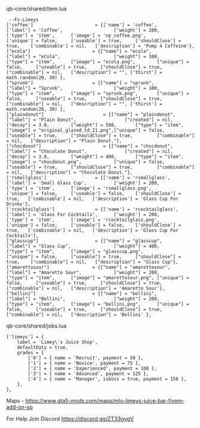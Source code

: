 qb-core/shared/item.lua

	 --Fz-Limeys
	['coffee'] 				 		 = {['name'] = 'coffee', 			  	  		['label'] = 'Coffee', 					['weight'] = 200, 		['type'] = 'item', 		['image'] = 'np_coffee.png', 				['unique'] = false, 	['useable'] = true, 	['shouldClose'] = true,	   ['combinable'] = nil,   ['description'] = 'Pump 4 Caffeine'},
	["ecola"] 						= {["name"] = "ecola",  	    	 		["label"] = "eCola",		 			["weight"] = 100, 		["type"] = "item", 		["image"] = "ecola.png", 		["unique"] = false, 	["useable"] = true, 	["shouldClose"] = true,   	["combinable"] = nil,   ["description"] = "", ['thirst'] = math.random(20, 30) },
	["sprunk"] 						= {["name"] = "sprunk",  	    	 		["label"] = "Sprunk",		 			["weight"] = 100, 		["type"] = "item", 		["image"] = "sprunk.png", 		["unique"] = false, 	["useable"] = true, 	["shouldClose"] = true,   	["combinable"] = nil,   ["description"] = "", ['thirst'] = math.random(20, 30) },
	["plaindonut"]		 	     		= {["name"] = "plaindonut", 			  	["label"] = "Plain Donut",    	    		["created"] = nil,		["decay"] = 3.0,		["weight"] = 500, 		["type"] = "item", 	    ["image"] = "original_glazed_td_21.png",["unique"] = false, 	["useable"] = true, 	["shouldClose"] = true,	   		["combinable"] = nil,   ["description"] = "Plain Donut."},
	["chocdonut"]		 	         	= {["name"] = "chocdonut", 			  	  	["label"] = "Chocolate Donut",    	        ["created"] = nil,		["decay"] = 3.0,	    ["weight"] = 400, 		["type"] = "item", 	    ["image"] = "chocdonut.png", 			["unique"] = false, 	["useable"] = true, 	["shouldClose"] = true,	   		["combinable"] = nil,   ["description"] = "Chocolate Donut."},
    ['rsmallglass'] 			 	 = {['name'] = 'rsmallglass', 			 		['label'] = 'Small Glass Cup',			['weight'] = 200, 		['type'] = 'item', 		['image'] = 'rsmallglass.png',			['unique'] = false, 	['useable'] = false, 	['shouldClose'] = true,   ['combinable'] = nil,   ['description'] = 'Glass Cup For Drinks'},
	['rcocktailglass'] 			 	 = {['name'] = 'rcocktailglass', 			 	['label'] = 'Glass For Cocktails',		['weight'] = 200, 		['type'] = 'item', 		['image'] = 'rcocktailglass.png',		['unique'] = false, 	['useable'] = false, 	['shouldClose'] = true,   ['combinable'] = nil,   ['description'] = 'Glass Cup For Cocktails'},
    ["glasscup"] 			 		 = {["name"] = "glasscup", 						["label"] = "Glass Cup", 				["weight"] = 400, 		["type"] = "item", 		["image"] = "glasscup.png", 			["unique"] = false, 	["useable"] = true, 	["shouldClose"] = true,	   ["combinable"] = nil,   ["description"] = "Glass Cup"},
    ["amarettosour"] 				= {["name"] = "amarettosour",  	     		["label"] = "Amaretto Sour",	 		["weight"] = 200, 		["type"] = "item", 		["image"] = "amarettosour.png", ["unique"] = false, 	["useable"] = true, 	["shouldClose"] = true,   	["combinable"] = nil,   ["description"] = 'Amaretto Sour'},
	["bellini"] 					= {["name"] = "bellini",  	     			["label"] = "Bellini",	 				["weight"] = 200, 		["type"] = "item", 		["image"] = "bellini.png", 		["unique"] = false, 	["useable"] = true, 	["shouldClose"] = true,   	["combinable"] = nil,   ["description"] = 'Bellini' },

qb-core/shared/jobs.lua

    ['limeys'] = {
		label = 'Limey\'s Juice Shop',
		defaultDuty = true,
		grades = {
            ['0'] = { name = 'Recruit', payment = 50 },
			['1'] = { name = 'Novice', payment = 75 },
			['2'] = { name = 'Experienced', payment = 100 },
			['3'] = { name = 'Advanced', payment = 125 },
			['4'] = { name = 'Manager', isboss = true, payment = 150 },
        },
	},

Maps - https://www.gta5-mods.com/maps/mlo-limeys-juice-bar-fivem-add-on-sp

For Help Join Discord https://discord.gg/ZT33gygV
